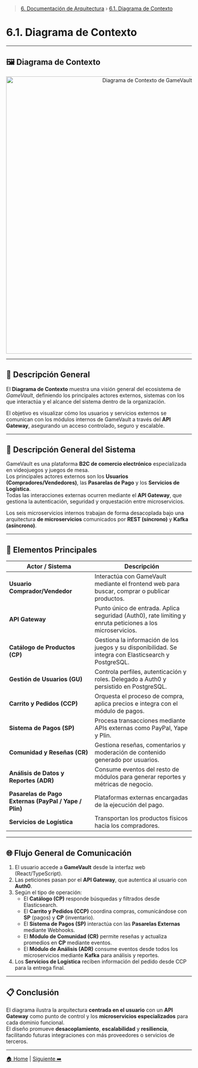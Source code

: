 > [6. Documentación de Arquitectura](../6.md) › [6.1. Diagrama de Contexto](6.1.md)

# 6.1. Diagrama de Contexto

---

## 🖼️ Diagrama de Contexto

<div align="center">
  <img src="ContextDiagram.jpg" alt="Diagrama de Contexto de GameVault" width="750"/>
</div>

---

## 📘 Descripción General

El **Diagrama de Contexto** muestra una visión general del ecosistema de *GameVault*, definiendo los principales actores externos, sistemas con los que interactúa y el alcance del sistema dentro de la organización. 

El objetivo es visualizar cómo los usuarios y servicios externos se comunican con los módulos internos de GameVault a través del **API Gateway**, asegurando un acceso controlado, seguro y escalable.

---

## 🧭 Descripción General del Sistema

GameVault es una plataforma **B2C de comercio electrónico** especializada en videojuegos y juegos de mesa.  
Los principales actores externos son los **Usuarios (Compradores/Vendedores)**, las **Pasarelas de Pago** y los **Servicios de Logística**.  
Todas las interacciones externas ocurren mediante el **API Gateway**, que gestiona la autenticación, seguridad y orquestación entre microservicios.

Los seis microservicios internos trabajan de forma desacoplada bajo una arquitectura **de microservicios** comunicados por **REST (síncrono)** y **Kafka (asíncrono)**.

---

## 🧩 Elementos Principales

| Actor / Sistema | Descripción |
|------------------|-------------|
| **Usuario Comprador/Vendedor** | Interactúa con GameVault mediante el frontend web para buscar, comprar o publicar productos. |
| **API Gateway** | Punto único de entrada. Aplica seguridad (Auth0), rate limiting y enruta peticiones a los microservicios. |
| **Catálogo de Productos (CP)** | Gestiona la información de los juegos y su disponibilidad. Se integra con Elasticsearch y PostgreSQL. |
| **Gestión de Usuarios (GU)** | Controla perfiles, autenticación y roles. Delegado a Auth0 y persistido en PostgreSQL. |
| **Carrito y Pedidos (CCP)** | Orquesta el proceso de compra, aplica precios e integra con el módulo de pagos. |
| **Sistema de Pagos (SP)** | Procesa transacciones mediante APIs externas como PayPal, Yape y Plin. |
| **Comunidad y Reseñas (CR)** | Gestiona reseñas, comentarios y moderación de contenido generado por usuarios. |
| **Análisis de Datos y Reportes (ADR)** | Consume eventos del resto de módulos para generar reportes y métricas de negocio. |
| **Pasarelas de Pago Externas (PayPal / Yape / Plin)** | Plataformas externas encargadas de la ejecución del pago. |
| **Servicios de Logística** | Transportan los productos físicos hacia los compradores. |

---

## 🌐 Flujo General de Comunicación

1. El usuario accede a **GameVault** desde la interfaz web (React/TypeScript).
2. Las peticiones pasan por el **API Gateway**, que autentica al usuario con **Auth0**.
3. Según el tipo de operación:
   - El **Catálogo (CP)** responde búsquedas y filtrados desde Elasticsearch.
   - El **Carrito y Pedidos (CCP)** coordina compras, comunicándose con **SP** (pagos) y **CP** (inventario).
   - El **Sistema de Pagos (SP)** interactúa con las **Pasarelas Externas** mediante Webhooks.
   - El **Módulo de Comunidad (CR)** permite reseñas y actualiza promedios en **CP** mediante eventos.
   - El **Módulo de Análisis (ADR)** consume eventos desde todos los microservicios mediante **Kafka** para análisis y reportes.
4. Los **Servicios de Logística** reciben información del pedido desde CCP para la entrega final.

---

## 📋 Conclusión

El diagrama ilustra la arquitectura **centrada en el usuario** con un **API Gateway** como punto de control y los **microservicios especializados** para cada dominio funcional.  
El diseño promueve **desacoplamiento**, **escalabilidad** y **resiliencia**, facilitando futuras integraciones con más proveedores o servicios de terceros.

---

[🏠 Home](../../README.md) | [Siguiente ➡️](../6.2/6.2.md)
